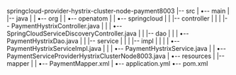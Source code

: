 springcloud-provider-hystrix-cluster-node-payment8003
|-- src
|   •-- main
|       |-- java
|       |   •-- org
|       |       •-- openatom
|       |           •-- springcloud
|       |               |-- controller
|       |               |   |-- PaymentHystrixController.java
|       |               |   •-- SpringCloudServiceDiscoveryController.java
|       |               |-- dao
|       |               |   •-- PaymentHystrixDao.java
|       |               |-- service
|       |               |   |-- impl
|       |               |   |   •-- PaymentHystrixServiceImpl.java
|       |               |   •-- PaymentHystrixService.java
|       |               •-- PaymentServiceProviderHystrixClusterNode8003.java
|       •-- resources
|           |-- mapper
|           |   •-- PaymentMapper.xml
|           •-- application.yml
•-- pom.xml
